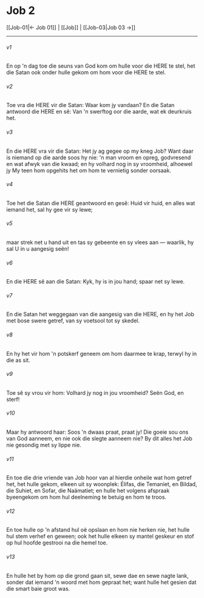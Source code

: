 # Job 2

[[Job-01|← Job 01]] | [[Job]] | [[Job-03|Job 03 →]]
***

###### v1
En op 'n dag toe die seuns van God kom om hulle voor die HERE te stel, het die Satan ook onder hulle gekom om hom voor die HERE te stel. 
###### v2
Toe vra die HERE vir die Satan: Waar kom jy vandaan? En die Satan antwoord die HERE en sê: Van 'n swerftog oor die aarde, wat ek deurkruis het. 
###### v3
En die HERE vra vir die Satan: Het jy ag gegee op my kneg Job? Want daar is niemand op die aarde soos hy nie: 'n man vroom en opreg, godvresend en wat afwyk van die kwaad; en hy volhard nog in sy vroomheid, alhoewel jy My teen hom opgehits het om hom te vernietig sonder oorsaak. 
###### v4
Toe het die Satan die HERE geantwoord en gesê: Huid vir huid, en alles wat iemand het, sal hy gee vir sy lewe; 
###### v5
maar strek net u hand uit en tas sy gebeente en sy vlees aan — waarlik, hy sal U in u aangesig seën! 
###### v6
En die HERE sê aan die Satan: Kyk, hy is in jou hand; spaar net sy lewe. 
###### v7
En die Satan het weggegaan van die aangesig van die HERE, en hy het Job met bose swere getref, van sy voetsool tot sy skedel. 
###### v8
En hy het vir hom 'n potskerf geneem om hom daarmee te krap, terwyl hy in die as sit. 
###### v9
Toe sê sy vrou vir hom: Volhard jy nog in jou vroomheid? Seën God, en sterf! 
###### v10
Maar hy antwoord haar: Soos 'n dwaas praat, praat jy! Die goeie sou ons van God aanneem, en nie ook die slegte aanneem nie? By dit alles het Job nie gesondig met sy lippe nie. 
###### v11
En toe die drie vriende van Job hoor van al hierdie onheile wat hom getref het, het hulle gekom, elkeen uit sy woonplek: Élifas, die Temaniet, en Bildad, die Suhiet, en Sofar, die Naämatiet; en hulle het volgens afspraak byeengekom om hom hul deelneming te betuig en hom te troos. 
###### v12
En toe hulle op 'n afstand hul oë opslaan en hom nie herken nie, het hulle hul stem verhef en geween; ook het hulle elkeen sy mantel geskeur en stof op hul hoofde gestrooi na die hemel toe. 
###### v13
En hulle het by hom op die grond gaan sit, sewe dae en sewe nagte lank, sonder dat iemand 'n woord met hom gepraat het; want hulle het gesien dat die smart baie groot was. 
